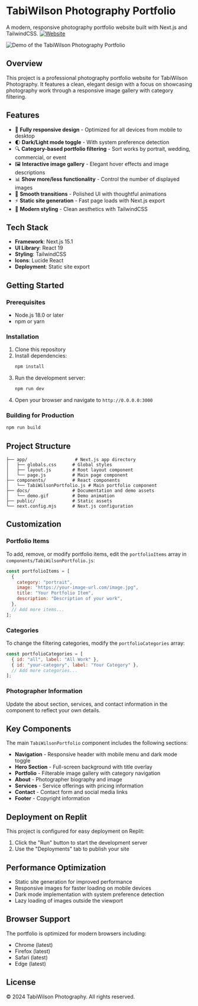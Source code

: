 
# TabiWilson Photography Portfolio

A modern, responsive photography portfolio website built with Next.js and TailwindCSS. [![Website](https://img.shields.io/badge/Website-green.svg)](https://tabithawilson.replit.app/)

![Demo of the TabiWilson Photography Portfolio](docs/demo.gif)

## Overview

This project is a professional photography portfolio website for TabiWilson Photography. It features a clean, elegant design with a focus on showcasing photography work through a responsive image gallery with category filtering.

## Features

- 📱 **Fully responsive design** - Optimized for all devices from mobile to desktop
- 🌓 **Dark/Light mode toggle** - With system preference detection
- 🔍 **Category-based portfolio filtering** - Sort works by portrait, wedding, commercial, or event
- 🖼️ **Interactive image gallery** - Elegant hover effects and image descriptions
- 📊 **Show more/less functionality** - Control the number of displayed images
- 🔄 **Smooth transitions** - Polished UI with thoughtful animations
- ⚡ **Static site generation** - Fast page loads with Next.js export
- 🎨 **Modern styling** - Clean aesthetics with TailwindCSS

## Tech Stack

- **Framework**: Next.js 15.1
- **UI Library**: React 19
- **Styling**: TailwindCSS
- **Icons**: Lucide React
- **Deployment**: Static site export

## Getting Started

### Prerequisites

- Node.js 18.0 or later
- npm or yarn

### Installation

1. Clone this repository
2. Install dependencies:
   ```bash
   npm install
   ```
3. Run the development server:
   ```bash
   npm run dev
   ```
4. Open your browser and navigate to `http://0.0.0.0:3000`

### Building for Production

```bash
npm run build
```

## Project Structure

```
├── app/                  # Next.js app directory
│   ├── globals.css      # Global styles
│   ├── layout.js        # Root layout component
│   └── page.js          # Main page component
├── components/          # React components
│   └── TabiWilsonPortfolio.js # Main portfolio component
├── docs/                # Documentation and demo assets
│   └── demo.gif         # Demo animation
├── public/              # Static assets
└── next.config.mjs      # Next.js configuration
```

## Customization

### Portfolio Items

To add, remove, or modify portfolio items, edit the `portfolioItems` array in `components/TabiWilsonPortfolio.js`:

```javascript
const portfolioItems = [
  {
    category: "portrait",
    image: "https://your-image-url.com/image.jpg",
    title: "Your Portfolio Item",
    description: "Description of your work",
  },
  // Add more items...
];
```

### Categories

To change the filtering categories, modify the `portfolioCategories` array:

```javascript
const portfolioCategories = [
  { id: "all", label: "All Work" },
  { id: "your-category", label: "Your Category" },
  // Add more categories...
];
```

### Photographer Information

Update the about section, services, and contact information in the component to reflect your own details.

## Key Components

The main `TabiWilsonPortfolio` component includes the following sections:

- **Navigation** - Responsive header with mobile menu and dark mode toggle
- **Hero Section** - Full-screen background with title overlay
- **Portfolio** - Filterable image gallery with category navigation
- **About** - Photographer biography and image
- **Services** - Service offerings with pricing information
- **Contact** - Contact form and social media links
- **Footer** - Copyright information

## Deployment on Replit

This project is configured for easy deployment on Replit:

1. Click the "Run" button to start the development server
2. Use the "Deployments" tab to publish your site

## Performance Optimization

- Static site generation for improved performance
- Responsive images for faster loading on mobile devices
- Dark mode implementation with system preference detection
- Lazy loading of images outside the viewport

## Browser Support

The portfolio is optimized for modern browsers including:
- Chrome (latest)
- Firefox (latest)
- Safari (latest)
- Edge (latest)

## License

© 2024 TabiWilson Photography. All rights reserved.
